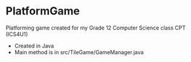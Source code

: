 # PlatformGame
Platforming game created for my Grade 12 Computer Science class CPT (ICS4U1)

- Created in Java
- Main method is in src/TileGame/GameManager.java
